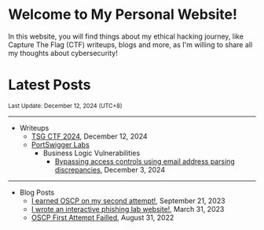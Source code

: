 # Welcome to My Personal Website!

In this website, you will find things about my ethical hacking journey, like Capture The Flag (CTF) writeups, blogs and more, as I'm willing to share all my thoughts about cybersecurity!

# Latest Posts

<span class="page_information"><small>Last Update: December 12, 2024 (UTC+8)</small></span>

* * *
- Writeups
    - [TSG CTF 2024](https://siunam321.github.io/ctf/TSG-CTF-2024/), December 12, 2024
    - [PortSwigger Labs](https://siunam321.github.io/ctf#portswigger-labs)
        - Business Logic Vulnerabilities
            - [Bypassing access controls using email address parsing discrepancies](https://siunam321.github.io/ctf/portswigger-labs/Business-Logic-Vulnerabilities/blv-12/), December 3, 2024

* * *
- Blog Posts
    - [I earned OSCP on my second attempt!](https://siunam321.github.io/blog/2023-09-21-I-earned-OSCP-on-my-second-attempt), September 21, 2023
    - [I wrote an interactive phishing lab website!](https://siunam321.github.io/blog/2023-03-31-I-wrote-an-interactive-phishing-lab-website), March 31, 2023
    - [OSCP First Attempt Failled](https://siunam321.github.io/blog/2022-08-31-OSCP-First-Attempt-Failled), August 31, 2022